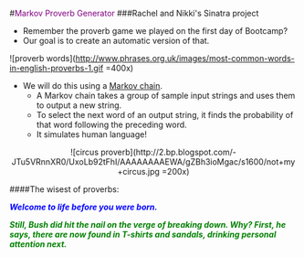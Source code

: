 #<font color='purple'>Markov Proverb Generator</font>
###Rachel and Nikki's Sinatra project

- Remember the proverb game we played on the first day of Bootcamp?
- Our goal is to create an automatic version of that.

![proverb words](http://www.phrases.org.uk/images/most-common-words-in-english-proverbs-1.gif =400x)

- We will do this using a [Markov chain](http://en.wikipedia.org/wiki/Markov_chain).
	- A Markov chain takes a group of sample input strings and uses them to output a new string.
	- To select the next word of an output string, it finds the probability of that word following the preceding word.
	- It simulates human language!
	
<p align='center'>![circus proverb](http://2.bp.blogspot.com/-JTu5VRnnXR0/UxoLb92tFhI/AAAAAAAAEWA/gZBh3ioMgac/s1600/not+my+circus.jpg =200x)

####The wisest of proverbs:


**_<font color='blue'>Welcome to life before you were born.</font>_**


**_<font color='green'>Still, Bush did hit the nail on the verge of breaking down. Why? First, he says, there are now found in T-shirts and sandals, drinking personal attention next.</font>_**